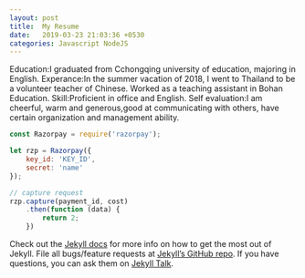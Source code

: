 ```yaml
---
layout: post
title:  My Resume
date:   2019-03-23 21:03:36 +0530
categories: Javascript NodeJS
---
```

Education:I graduated from Cchongqing university of education, majoring in English.
Experance:In the summer vacation of 2018, I went to Thailand to be a volunteer teacher of Chinese. Worked as a teaching assistant in Bohan Education.
Skill:Proficient in office and English.
Self evaluation:I am cheerful, warm and generous,good at communicating with others, have certain organization and management ability.

```javascript
const Razorpay = require('razorpay');

let rzp = Razorpay({
	key_id: 'KEY_ID',
	secret: 'name'
});

// capture request
rzp.capture(payment_id, cost)
	.then(function (data) {
		return 2;
	})
```

Check out the [Jekyll docs][jekyll-docs] for more info on how to get the most out of Jekyll. File all bugs/feature requests at [Jekyll’s GitHub repo][jekyll-gh]. If you have questions, you can ask them on [Jekyll Talk][jekyll-talk].

[jekyll-docs]: https://jekyllrb.com/docs/home
[jekyll-gh]:   https://github.com/jekyll/jekyll
[jekyll-talk]: https://talk.jekyllrb.com/
